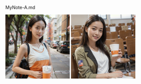 


MyNote-A.md

<img src="(FilesShare)20240905_AIGC_SD_MyLora_DozhaiGirl_00376.jpg" width="200"> <img src="(FilesShare)20240905_AIGC_SD_MyLora_DozhaiGirl_00362.jpg" width="200"> 
